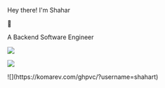 Hey there! I'm Shahar
<p>
👋
</p>
A Backend Software Engineer
<p>
<p>
<img src="https://github-readme-stats.vercel.app/api/top-langs/?username=shahart&langs_count=10&hide=kotlin,makefile"/>
<p>
<img src="https://github-readme-stats.vercel.app/api?username=shahart&show_icons=true&custom_title=GitHub Stats"/>
<p>
![](https://komarev.com/ghpvc/?username=shahart)
